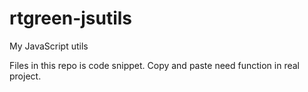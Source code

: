 # rtgreen-jsutils
My JavaScript utils

Files in this repo is code snippet. Copy and paste need function in real project.
